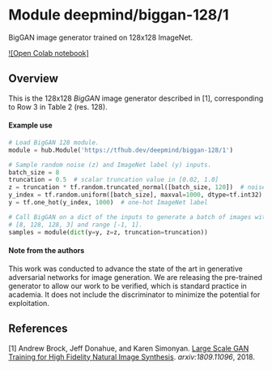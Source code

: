 # Module deepmind/biggan-128/1
BigGAN image generator trained on 128x128 ImageNet.

<!-- dataset: imagenet-ilsvrc-2012-cls -->
<!-- asset-path: legacy -->
<!-- module-type: image-generator -->
<!-- task: image-generator -->
<!-- network-architecture: biggan -->
<!-- fine-tunable: false -->
<!-- format: hub -->


[![Open Colab notebook]](https://colab.research.google.com/github/tensorflow/hub/blob/master/examples/colab/biggan_generation_with_tf_hub.ipynb)

## Overview

This is the 128x128 *BigGAN* image generator described in [1], corresponding to
Row 3 in Table 2 (res. 128).

#### Example use
```python
# Load BigGAN 128 module.
module = hub.Module('https://tfhub.dev/deepmind/biggan-128/1')

# Sample random noise (z) and ImageNet label (y) inputs.
batch_size = 8
truncation = 0.5  # scalar truncation value in [0.02, 1.0]
z = truncation * tf.random.truncated_normal([batch_size, 120])  # noise sample
y_index = tf.random.uniform([batch_size], maxval=1000, dtype=tf.int32)
y = tf.one_hot(y_index, 1000)  # one-hot ImageNet label

# Call BigGAN on a dict of the inputs to generate a batch of images with shape
# [8, 128, 128, 3] and range [-1, 1].
samples = module(dict(y=y, z=z, truncation=truncation))
```

#### Note from the authors

This work was conducted to advance the state of the art in
generative adversarial networks for image generation.
We are releasing the pre-trained generator to allow our work to be
verified, which is standard practice in academia.
It does not include the discriminator to minimize the potential for
exploitation.

## References

[1] Andrew Brock, Jeff Donahue, and Karen Simonyan.
[Large Scale GAN Training for High Fidelity Natural Image Synthesis](https://arxiv.org/abs/1809.11096).
*arxiv:1809.11096*, 2018.

